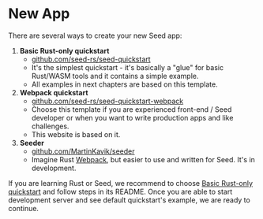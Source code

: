 # New App

There are several ways to create your new Seed app:
1. **Basic Rust-only quickstart**
   - [github.com/seed-rs/seed-quickstart](https://github.com/seed-rs/seed-quickstart)
   - It's the simplest quickstart - it's basically a "glue" for basic Rust/WASM tools and it contains a simple example.
   - All examples in next chapters are based on this template.
1. **Webpack quickstart**
   - [github.com/seed-rs/seed-quickstart-webpack](https://github.com/seed-rs/seed-quickstart-webpack)
   - Choose this template if you are experienced front-end / Seed developer or when you want to write production apps and like challenges.
   - This website is based on it.
1. **Seeder**
   - [github.com/MartinKavik/seeder](https://github.com/MartinKavik/seeder)
   - Imagine Rust [Webpack](https://webpack.js.org/), but easier to use and written for Seed. It's in development.

If you are learning Rust or Seed, we recommend to choose [Basic Rust-only quickstart](https://github.com/seed-rs/seed-quickstart) and follow steps in its README. Once you are able to start development server and see default quickstart's example, we are ready to continue.

